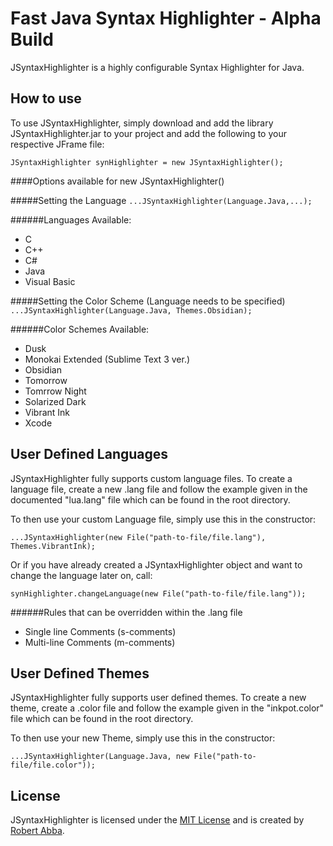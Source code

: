 Fast Java Syntax Highlighter - Alpha Build
================================

JSyntaxHighlighter is a highly configurable Syntax Highlighter for Java.


How to use
----------
To use JSyntaxHighlighter, simply download and add the library JSyntaxHighlighter.jar to your project and add the following to your respective JFrame file:

`JSyntaxHighlighter synHighlighter = new JSyntaxHighlighter();`

####Options available for new JSyntaxHighlighter()

#####Setting the Language
`...JSyntaxHighlighter(Language.Java,...);`

######Languages Available:
+ C
+ C++
+ C#
+ Java
+ Visual Basic

#####Setting the Color Scheme (Language needs to be specified)
`...JSyntaxHighlighter(Language.Java, Themes.Obsidian);`

######Color Schemes Available:
+ Dusk
+ Monokai Extended (Sublime Text 3 ver.)
+ Obsidian
+ Tomorrow
+ Tomrrow Night
+ Solarized Dark
+ Vibrant Ink
+ Xcode

User Defined Languages
----------------------
JSyntaxHighlighter fully supports custom language files. To create a language file, create a new .lang file and follow the example given in the documented
"lua.lang" file which can be found in the root directory.

To then use your custom Language file, simply use this in the constructor:

`...JSyntaxHighlighter(new File("path-to-file/file.lang"), Themes.VibrantInk);`


Or if you have already created a JSyntaxHighlighter object and want to change the language later on, call:

`synHighlighter.changeLanguage(new File("path-to-file/file.lang"));`

######Rules that can be overridden within the .lang file
+ Single line Comments (s-comments)
+ Multi-line Comments  (m-comments)


User Defined Themes
-------------------
JSyntaxHighlighter fully supports user defined themes. To create a new theme, create a .color file and follow the example given in the "inkpot.color" file which can be found in the root directory.

To then use your new Theme, simply use this in the constructor:

`...JSyntaxHighlighter(Language.Java, new File("path-to-file/file.color"));`


License
-------
JSyntaxHighlighter is licensed under the [MIT License](http://opensource.org/licenses/MIT) and
is created by [Robert Abba](http://www.robabba.co.uk).
